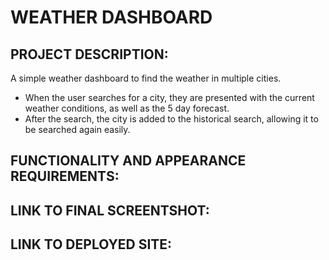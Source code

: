 # WEATHER DASHBOARD 

## PROJECT DESCRIPTION:
A simple weather dashboard to find the weather in multiple cities. 

- When the user searches for a city, they are presented with the current weather conditions, as well as the 5 day forecast. 
- After the search, the city is added to the historical search, allowing it to be searched again easily. 

## FUNCTIONALITY AND APPEARANCE REQUIREMENTS: 

## LINK TO FINAL SCREENTSHOT: 

## LINK TO DEPLOYED SITE: 


